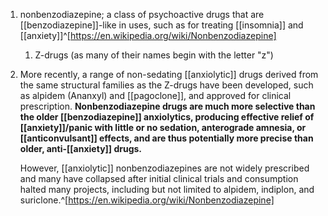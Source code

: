 1. nonbenzodiazepine; a class of psychoactive drugs that are [[benzodiazepine]]-like in uses, such as for treating [[insomnia]] and [[anxiety]]^[https://en.wikipedia.org/wiki/Nonbenzodiazepine]
	1. Z-drugs (as many of their names begin with the letter "z")
2. More recently, a range of non-sedating [[anxiolytic]] drugs derived from the same structural families as the Z-drugs have been developed, such as alpidem (Ananxyl) and [[pagoclone]], and approved for clinical prescription. **Nonbenzodiazepine drugs are much more selective than the older [[benzodiazepine]] anxiolytics, producing effective relief of [[anxiety]]/panic with little or no sedation, anterograde amnesia, or [[anticonvulsant]] effects, and are thus potentially more precise than older, anti-[[anxiety]] drugs.**
   
   However, [[anxiolytic]] nonbenzodiazepines are not widely prescribed and many have collapsed after initial clinical trials and consumption halted many projects, including but not limited to alpidem, indiplon, and suriclone.^[https://en.wikipedia.org/wiki/Nonbenzodiazepine]
